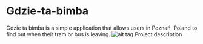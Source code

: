 # Gdzie-ta-bimba
Gdzie ta bimba is a simple application that allows users in Poznań, Poland to find out when their tram or bus is leaving.
![alt tag](https://cloud.githubusercontent.com/assets/20815468/17508771/de03103e-5e16-11e6-9bdb-580d3db23162.jpg)
Project description
